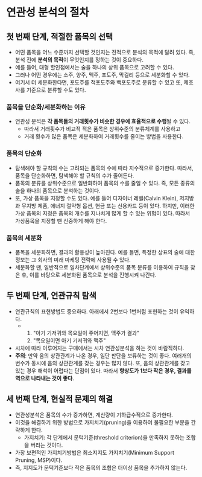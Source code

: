 # 연관성 분석의 절차

## 첫 번째 단계, 적절한 품목의 선택

* 어떤 품목을 어느 수준까지 선택할 것인지는 전적으로 분석의 목적에 달려 있다. 즉, 분석 전에 **분석의 목적**이 무엇인지를 정하는 것이 중요하다.
* 예를 들어, 대형 할인점에서는 술을 하나의 상위 품목으로 고려할 수 있다. 
* 그러나 어떤 경우에는 소주, 양주, 맥주, 포도주, 막걸리 등으로 세분화할 수 있다.
* 여기서 더 세분화한다면, 포도주를 적포도주와 백포도주로 분류할 수 있고 또, 제조사를 기준으로 분류할 수도 있다.

### 품목을 단순화/세분화하는 이유

* 연관성 분석은 **각 품목들의 거래횟수가 비슷한 경우에 효율적으로 수행**될 수 있다. 
  * 따라서 거래횟수가 비교적 적은 품목은 상위수준의 분류체계를 사용하고 
  * 거래 횟수가 많은 품목은 세분화하여 거래횟수를 줄이는 방법을 사용한다.

### 품목의 단순화

* 탐색해야 할 규칙의 수는 고려되는 품목의 수에 따라 지수적으로 증가한다. 따라서, 품목을 단순화하면, 탐색해야 할 규칙의 수가 줄어든다.
* 품목의 분류를 상위수준으로 일반화하여 품목의 수를 줄일 수 있다. 즉, 모든 종류의 술을 하나의 품목으로 분석하는 것이다.
* 또, 가상 품목을 지정할 수도 있다. 예를 들어 디자이너 레벨\(Calvin Klein\), 저지방과 무지방 제품, 에너지 절약형 옵션, 현금 또는 신용카드 등이 있다. 하지만, 이러한 가상 품목의 지정은 품목의 개수를 지나치게 많게 할 수 있는 위험이 있다. 따라서 가상품목을 지정할 땐 신중하게 해야 한다.

### 품목의 세분화

* 품목을 세분화하면, 결과의 활용성이 높아진다. 예를 들면, 특정한 상표의 술에 대한 정보는 그 회사의 미래 마케팅 전략에 사용될 수 있다.
* 세분화할 땐, 일반적으로 일차단계에서 상위수준의 품목 분류를 이용하여 규칙을 찾은 후, 이를 바탕으로 세분화된 품목으로 분석을 진행시켜 나간다.

## 두 번째 단계, 연관규칙 탐색

* 연관규칙의 표현방법도 중요하다. 아래에서 2번보다 1번처럼 표현하는 것이 유익하다.
  * 1. "아기 기저귀와 목요일이 주어지면, 맥주가 결과"
    2. "목요일이면 아기 기저귀와 맥주"
* 시차에 따라 이루어지는 구매에서는 시차 연관성분석을 하는 것이 바람직하다.
* **주의**: 만약 음의 상관관계가 나온 경우, 일단 판단을 보류하는 것이 좋다. 여러개의 변수가 동시에 음의 상관관계를 갖는 경우는 많지 않다. 또, 음의 상관관계를 갖고 있는 경우 해석이 어렵다는 단점이 있다. 따라서 **향상도가 1보다 작은 경우, 결과를 역으로 나타내는 것이 좋다**.

## 세 번째 단계, 현실적 문제의 해결

* 연관성분석은 품목의 수가 증가하면, 계산량이 기하급수적으로 증가한다.
* 이것을 해결하기 위한 방법으로 가지치기\(pruning\)을 이용하여 불필요한 부분을 간략하게 한다.
  * 가지치기: 각 단계에서 문턱기준\(threshold criterion\)을 만족하지 못하는 조합을 버리는 것이다.
* 가장 보편적인 가지치기방법은 최소지지도 가지치기\(Minimum Support Pruning, MSP\)이다.
* 즉, 지지도가 문턱기준보다 작은 품목의 조합은 더이상 품목을 추가하지 않는다.

